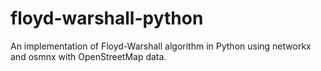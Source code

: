 # floyd-warshall-python
An implementation of Floyd-Warshall algorithm in Python using networkx and osmnx with OpenStreetMap data.
